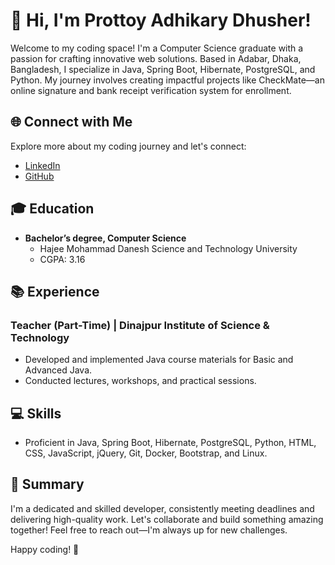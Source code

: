 # 👋 Hi, I'm Prottoy Adhikary Dhusher!

Welcome to my coding space! I'm a Computer Science graduate with a passion for crafting innovative web solutions. Based in Adabar, Dhaka, Bangladesh, I specialize in Java, Spring Boot, Hibernate, PostgreSQL, and Python. My journey involves creating impactful projects like CheckMate—an online signature and bank receipt verification system for enrollment.


## 🌐 Connect with Me

Explore more about my coding journey and let's connect:

- [LinkedIn](www.linkedin.com/in/dhusher)
- [GitHub](https://github.com/ProttoyAD)

## 🎓 Education

- **Bachelor’s degree, Computer Science**
  - Hajee Mohammad Danesh Science and Technology University
  - CGPA: 3.16

## 📚 Experience

### Teacher (Part-Time) | Dinajpur Institute of Science & Technology
- Developed and implemented Java course materials for Basic and Advanced Java.
- Conducted lectures, workshops, and practical sessions.

## 💻 Skills

- Proficient in Java, Spring Boot, Hibernate, PostgreSQL, Python, HTML, CSS, JavaScript, jQuery, Git, Docker, Bootstrap, and Linux.

## 🚀 Summary

I'm a dedicated and skilled developer, consistently meeting deadlines and delivering high-quality work. Let's collaborate and build something amazing together! Feel free to reach out—I'm always up for new challenges.

Happy coding! 🚀
